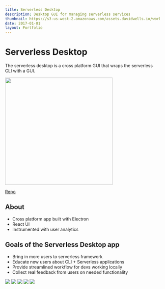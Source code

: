 ```yaml
---
title: Serverless Desktop
description: Desktop GUI for managing serverless services
thumbnail: https://s3-us-west-2.amazonaws.com/assets.davidwells.io/work/serverless-dashboard-thumb.jpg
date: 2017-01-01
layout: Portfolio
---
```


# Serverless Desktop

The serverless desktop is a cross platform GUI that wraps the serverless CLI with a GUI.

<img width="350" src="https://s3-us-west-2.amazonaws.com/assets.davidwells.io/work/serverless-desktop-gif.gif">

[Repo](https://github.com/serverless/dashboard)

## About

- Cross platform app built with Electron
- React UI
- Instrumented with user analytics

## Goals of the Serverless Desktop app
- Bring in more users to serverless framework
- Educate new users about CLI + Serverless applications
- Provide streamlined workflow for devs working locally
- Collect real feedback from users on needed functionality

<img src="https://s3-us-west-2.amazonaws.com/assets.davidwells.io/work/serverless-desktop-service-list.jpg">

<img src="https://s3-us-west-2.amazonaws.com/assets.davidwells.io/work/serverless-desktop-service-view.jpg">

<img src="https://s3-us-west-2.amazonaws.com/assets.davidwells.io/work/serverless-desktop-feedback.jpg">

<img src="https://s3-us-west-2.amazonaws.com/assets.davidwells.io/work/serverless-desktop-aws-profiles.jpg">

<img src="https://s3-us-west-2.amazonaws.com/assets.davidwells.io/work/serverless-desktop-aws-profile-manager.jpg">
